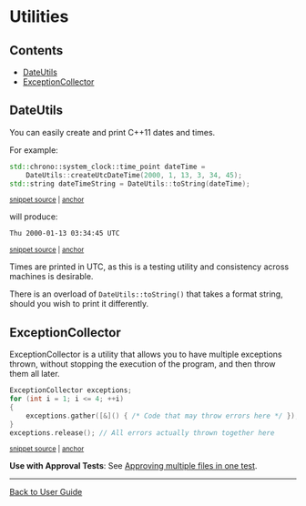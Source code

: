 <!--
GENERATED FILE - DO NOT EDIT
This file was generated by [MarkdownSnippets](https://github.com/SimonCropp/MarkdownSnippets).
Source File: /doc/mdsource/Utilities.source.md
To change this file edit the source file and then execute ./run_markdown_templates.sh.
-->

<a id="top"></a>

# Utilities

<!-- toc -->
## Contents

  * [DateUtils](#dateutils)
  * [ExceptionCollector](#exceptioncollector)<!-- endtoc -->

## DateUtils

You can easily create and print C++11 dates and times.

For example:

<!-- snippet: date_and_time -->
<a id='snippet-date_and_time'></a>
```cpp
std::chrono::system_clock::time_point dateTime =
    DateUtils::createUtcDateTime(2000, 1, 13, 3, 34, 45);
std::string dateTimeString = DateUtils::toString(dateTime);
```
<sup><a href='/tests/DocTest_Tests/utilities/DateUtilsTests.cpp#L9-L13' title='File snippet `date_and_time` was extracted from'>snippet source</a> | <a href='#snippet-date_and_time' title='Navigate to start of snippet `date_and_time`'>anchor</a></sup>
<!-- endsnippet -->

will produce:

<!-- snippet: DateUtilsTests.createDateTime.approved.txt -->
<a id='snippet-DateUtilsTests.createDateTime.approved.txt'></a>
```txt
Thu 2000-01-13 03:34:45 UTC
```
<sup><a href='/tests/DocTest_Tests/utilities/approval_tests/DateUtilsTests.createDateTime.approved.txt#L1-L1' title='File snippet `DateUtilsTests.createDateTime.approved.txt` was extracted from'>snippet source</a> | <a href='#snippet-DateUtilsTests.createDateTime.approved.txt' title='Navigate to start of snippet `DateUtilsTests.createDateTime.approved.txt`'>anchor</a></sup>
<!-- endsnippet -->

Times are printed in UTC, as this is a testing utility and consistency across machines is desirable.

There is an overload of `DateUtils::toString()` that takes a format string, should you wish to print it differently.


## ExceptionCollector

ExceptionCollector is a utility that allows you to have multiple exceptions thrown, without stopping the execution of the program, and then throw them all later.

<!-- snippet: exception_collector_template -->
<a id='snippet-exception_collector_template'></a>
```cpp
ExceptionCollector exceptions;
for (int i = 1; i <= 4; ++i)
{
    exceptions.gather([&]() { /* Code that may throw errors here */ });
}
exceptions.release(); // All errors actually thrown together here
```
<sup><a href='/tests/DocTest_Tests/utilities/ExceptionCollectorTests.cpp#L25-L32' title='File snippet `exception_collector_template` was extracted from'>snippet source</a> | <a href='#snippet-exception_collector_template' title='Navigate to start of snippet `exception_collector_template`'>anchor</a></sup>
<!-- endsnippet -->

**Use with Approval Tests**: See [Approving multiple files in one test](/doc/MultipleOutputFilesPerTest.md#approving-multiple-files-in-one-test).

---

[Back to User Guide](/doc/README.md#top)
